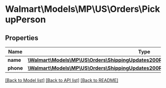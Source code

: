 # Walmart\Models\MP\US\Orders\PickupPerson

## Properties

Name | Type | Description | Notes
------------ | ------------- | ------------- | -------------
**name** | [**\Walmart\Models\MP\US\Orders\ShippingUpdates200ResponseOrderPickupPersonsInnerName**](ShippingUpdates200ResponseOrderPickupPersonsInnerName.md) |  | [optional]
**phone** | [**\Walmart\Models\MP\US\Orders\ShippingUpdates200ResponseOrderPickupPersonsInnerPhone**](ShippingUpdates200ResponseOrderPickupPersonsInnerPhone.md) |  | [optional]


[[Back to Model list]](./) [[Back to API list]](../../../../../README.md#supported-apis) [[Back to README]](../../../../../README.md)
